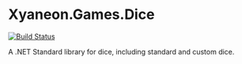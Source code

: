 # Xyaneon.Games.Dice

[![Build Status](https://travis-ci.com/Xyaneon/Xyaneon.Games.Dice.svg?branch=master)][Travis CI]

A .NET Standard library for dice, including standard and custom dice.

[Travis CI]: https://travis-ci.com/Xyaneon/Xyaneon.Games.Dice
